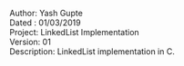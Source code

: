 Author: Yash Gupte  
Dated : 01/03/2019  
Project: LinkedList Implementation  
Version: 01  
Description: LinkedList implementation in C.  
